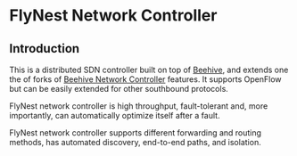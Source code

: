 # FlyNest Network Controller
## Introduction
This is a distributed SDN controller built on top of
[Beehive](http://github.com/kandoo/beehive),
and extends one the of forks of
[Beehive Network Controller](https://github.com/elahejalalpour/beehive-netctrl)
features.
It supports OpenFlow but can be easily extended for other southbound protocols.

FlyNest network controller is high throughput, fault-tolerant and,
more importantly, can automatically optimize itself after a fault.

FlyNest network controller supports different forwarding and routing
methods, has automated discovery, end-to-end paths, and isolation.
